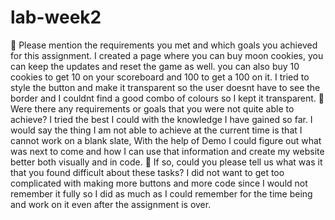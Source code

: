 # lab-week2

🎯 Please mention the requirements you met and which goals you achieved for this assignment.
I created a page where you can buy moon cookies, you can keep the updates and reset the game as well. you can also buy 10 cookies to get 10 on your scoreboard and 100 to get a 100 on it. I tried to style the button and make it transparent so the user doesnt have to see the border and I couldnt find a good combo of colours so I kept it transparent.
🎯 Were there any requirements or goals that you were not quite able to achieve?
I tried the best I could with the knowledge I have gained so far. I would say the thing I am not able to achieve at the current time is that I cannot work on a blank slate, With the help of Demo I could figure out what was next to come and how I can use that information and create my website better both visually and in code.
🎯 If so, could you please tell us what was it that you found difficult about these tasks?
I did not want to get too complicated with making more buttons and more code since I would not remember it fully so I did as much as I could remember for the time being and work on it even after the assignment is over.
